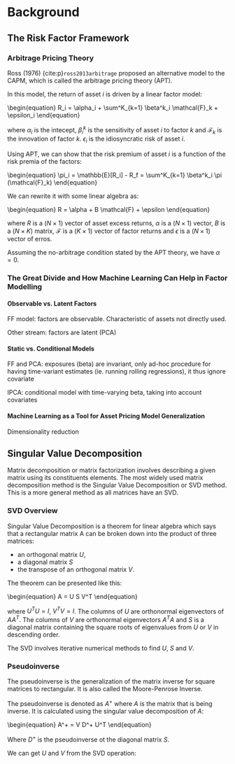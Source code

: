 # Background

## The Risk Factor Framework

### Arbitrage Pricing Theory

Ross (1976) {cite:p}`ross2013arbitrage` proposed an alternative model to the CAPM, which is called the arbitrage pricing theory (APT).

In this model, the return of asset $i$ is driven by a linear factor model:

\begin{equation}
R_i = \alpha_i + \sum^K_{k=1} \beta^k_i \mathcal{F}_k + \epsilon_i
\end{equation}

where $\alpha_i$ is the intecept, $\beta^k_i$ is the sensitivity of asset $i$ to factor $k$ and $\mathcal{F}_k$ is the innovation of factor $k$. $\epsilon_i$ is the idiosyncratic risk of asset $i$.

Using APT, we can show that the risk premium of asset $i$ is a function of the risk premia of the factors:

\begin{equation}
\pi_i = \mathbb{E}[R_i] - R_f = \sum^K_{k=1} \beta^k_i \pi (\mathcal{F}_k)
\end{equation}

We can rewrite it with some linear algebra as:

\begin{equation}
R = \alpha + B \mathcal{F} + \epsilon
\end{equation}

where $R$ is a $(N \times 1)$ vector of asset excess returns, $\alpha$ is a $(N \times 1)$ vector, $B$ is a $(N\times K)$ matrix, $\mathcal{F}$ is a $(K \times 1)$ vector of factor returns and $\epsilon$ is a $(N \times 1)$ vector of erros.

Assuming the no-arbitrage condition stated by the APT theory, we have $\alpha = 0$.

### The Great Divide and How Machine Learning Can Help in Factor Modelling
#### Observable vs. Latent Factors

FF model: factors are observable. Characteristic of assets not directly used.

Other stream: factors are latent (PCA)

#### Static vs. Conditional Models

FF and PCA: exposures (beta) are invariant, only ad-hoc procedure for having time-variant estimates (ie. running rolling regressions), it thus ignore covariate

IPCA: conditional model with time-varying beta, taking into account covariates

#### Machine Learning as a Tool for Asset Pricing Model Generalization

Dimensionality reduction

## Singular Value Decomposition

Matrix decomposition or matrix factorization involves describing a given matrix using its constituents elements. The most widely used matrix decomposition method is the Singular Value Decomposition or SVD method. This is a more general method as all matrices have an SVD. 

### SVD Overview

Singular Value Decomposition is a theorem for linear algebra which says that a rectangular matrix A can be broken down into the product of three matrices:
- an orthogonal matrix $U$, 
- a diagonal matrix $S$
- the transpose of an orthogonal matrix $V$.

The theorem can be presented like this:

\begin{equation}
A = U S V^T
\end{equation}

where $U^TU = I$, $V^TV = I$. The columns of $U$ are orthonormal eigenvectors of $AA^T$. The columns of $V$ are orthonormal eigenvectors $A^TA$ and $S$ is a diagonal matrix containing the square roots of eigenvalues from $U$ or $V$ in descending order.

The SVD involves iterative numerical methods to find $U$, $S$ and $V$.

### Pseudoinverse

The pseudoinverse is the generalization of the matrix inverse for square matrices to rectangular. It is also called the Moore-Penrose Inverse. 

The pseudoinverse is denoted as $A^+$ where $A$ is the matrix that is being inverse. It is calculated using the singular value decomposition of $A$:

\begin{equation}
A^+ = V D^+ U^T
\end{equation}

Where $D^+$ is the pseudoinverse ot the diagonal matrix $S$.

We can get $U$ and $V$ from the SVD operation:

